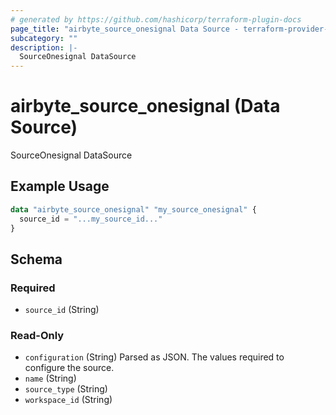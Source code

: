 ```yaml
---
# generated by https://github.com/hashicorp/terraform-plugin-docs
page_title: "airbyte_source_onesignal Data Source - terraform-provider-airbyte"
subcategory: ""
description: |-
  SourceOnesignal DataSource
---
```


# airbyte_source_onesignal (Data Source)

SourceOnesignal DataSource

## Example Usage

```terraform
data "airbyte_source_onesignal" "my_source_onesignal" {
  source_id = "...my_source_id..."
}
```

<!-- schema generated by tfplugindocs -->
## Schema

### Required

- `source_id` (String)

### Read-Only

- `configuration` (String) Parsed as JSON.
The values required to configure the source.
- `name` (String)
- `source_type` (String)
- `workspace_id` (String)


